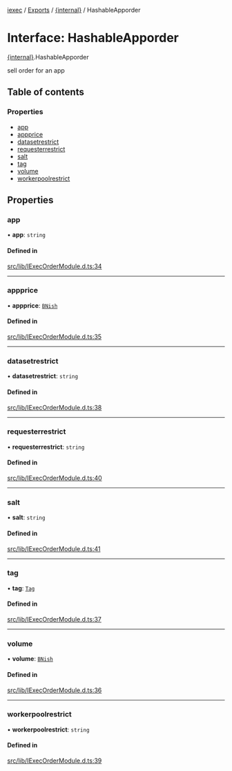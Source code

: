 [iexec](../README.md) / [Exports](../modules.md) / [{internal}](../modules/internal_.md) / HashableApporder

# Interface: HashableApporder

[{internal}](../modules/internal_.md).HashableApporder

sell order for an app

## Table of contents

### Properties

- [app](internal_.HashableApporder.md#app)
- [appprice](internal_.HashableApporder.md#appprice)
- [datasetrestrict](internal_.HashableApporder.md#datasetrestrict)
- [requesterrestrict](internal_.HashableApporder.md#requesterrestrict)
- [salt](internal_.HashableApporder.md#salt)
- [tag](internal_.HashableApporder.md#tag)
- [volume](internal_.HashableApporder.md#volume)
- [workerpoolrestrict](internal_.HashableApporder.md#workerpoolrestrict)

## Properties

### app

• **app**: `string`

#### Defined in

[src/lib/IExecOrderModule.d.ts:34](https://github.com/iExecBlockchainComputing/iexec-sdk/blob/29964cf/src/lib/IExecOrderModule.d.ts#L34)

___

### appprice

• **appprice**: [`BNish`](../modules/internal_.md#bnish)

#### Defined in

[src/lib/IExecOrderModule.d.ts:35](https://github.com/iExecBlockchainComputing/iexec-sdk/blob/29964cf/src/lib/IExecOrderModule.d.ts#L35)

___

### datasetrestrict

• **datasetrestrict**: `string`

#### Defined in

[src/lib/IExecOrderModule.d.ts:38](https://github.com/iExecBlockchainComputing/iexec-sdk/blob/29964cf/src/lib/IExecOrderModule.d.ts#L38)

___

### requesterrestrict

• **requesterrestrict**: `string`

#### Defined in

[src/lib/IExecOrderModule.d.ts:40](https://github.com/iExecBlockchainComputing/iexec-sdk/blob/29964cf/src/lib/IExecOrderModule.d.ts#L40)

___

### salt

• **salt**: `string`

#### Defined in

[src/lib/IExecOrderModule.d.ts:41](https://github.com/iExecBlockchainComputing/iexec-sdk/blob/29964cf/src/lib/IExecOrderModule.d.ts#L41)

___

### tag

• **tag**: [`Tag`](../modules/internal_.md#tag)

#### Defined in

[src/lib/IExecOrderModule.d.ts:37](https://github.com/iExecBlockchainComputing/iexec-sdk/blob/29964cf/src/lib/IExecOrderModule.d.ts#L37)

___

### volume

• **volume**: [`BNish`](../modules/internal_.md#bnish)

#### Defined in

[src/lib/IExecOrderModule.d.ts:36](https://github.com/iExecBlockchainComputing/iexec-sdk/blob/29964cf/src/lib/IExecOrderModule.d.ts#L36)

___

### workerpoolrestrict

• **workerpoolrestrict**: `string`

#### Defined in

[src/lib/IExecOrderModule.d.ts:39](https://github.com/iExecBlockchainComputing/iexec-sdk/blob/29964cf/src/lib/IExecOrderModule.d.ts#L39)
